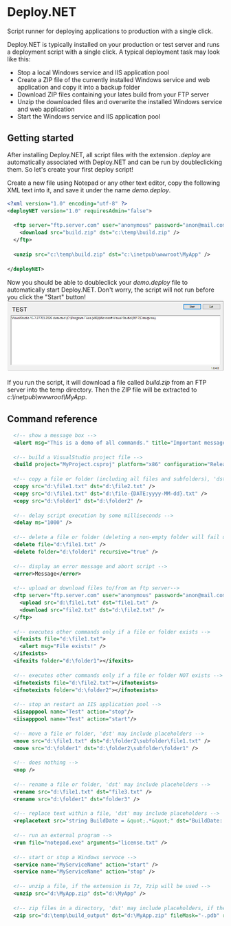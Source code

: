 # Deploy.NET
Script runner for deploying applications to production with a single click.

Deploy.NET is typically installed on your production or test server and runs a deployment script with a single click. A typical deployment task may look like this:


- Stop a local Windows service and IIS application pool
- Create a ZIP file of the currently installed Windows service and web application and copy it into a backup folder
- Download ZIP files containing your lates build from your FTP server
- Unzip the downloaded files and overwrite the installed Windows service and web application
- Start the Windows service and IIS application pool

## Getting started

After installing Deploy.NET, all script files with the extension *.deploy* are automatically associated with Deploy.NET and can be run by doubleclicking them. So let's create your first deploy script!

Create a new file using Notepad or any other text editor, copy the following XML text into it, and save it under the name *demo.deploy*.

```xml
<?xml version="1.0" encoding="utf-8" ?>
<deployNET version="1.0" requiresAdmin="false">

  <ftp server="ftp.server.com" user="anonymous" password="anon@mail.com">
    <download src="build.zip" dst="c:\temp\build.zip" />
  </ftp>
  
  <unzip src="c:\temp\build.zip" dst="c:\inetpub\wwwroot\MyApp" />
  
</deployNET>
```

Now you should be able to doubleclick your *demo.deploy* file to automatically start Deploy.NET. Don't worry, the script will not run before you click the "Start" button!
![Deploy.NET UI](/deploynet1.png)

If you run the script, it will download a file called *build.zip* from an FTP server into the temp directory. Then the ZIP file will be extracted to *c:\inetpub\wwwroot\MyApp*.

## Command reference

```xml
  <!-- show a message box -->
  <alert msg="This is a demo of all commands." title="Important message" />

  <!-- build a VisualStudio project file -->
  <build project="MyProject.csproj" platform="x86" configuration="Release" output="d:\temp\build_output" target="" />

  <!-- copy a file or folder (including all files and subfolders), 'dst' may include placeholders -->
  <copy src="d:\file1.txt" dst="d:\file2.txt" />
  <copy src="d:\file1.txt" dst="d:\file-{DATE:yyyy-MM-dd}.txt" />
  <copy src="d:\folder1" dst="d:\folder2" />

  <!-- delay script execution by some milliseconds -->
  <delay ms="1000" />

  <!-- delete a file or folder (deleting a non-empty folder will fail unless recursive="true" is specified) -->
  <delete file="d:\file1.txt" />
  <delete folder="d:\folder1" recursive="true" />

  <!-- display an error message and abort script -->
  <error>Message</error>

  <!-- upload or download files to/from an ftp server-->
  <ftp server="ftp.server.com" user="anonymous" password="anon@mail.com">
    <upload src="d:\file1.txt" dst="file1.txt" />
    <download src="file2.txt" dst="d:\file2.txt" />
  </ftp>

  <!-- executes other commands only if a file or folder exists -->
  <ifexists file="d:\file1.txt">
    <alert msg="File exists!" />
  </ifexists>
  <ifexits folder="d:\folder1"></ifexits>

  <!-- executes other commands only if a file or folder NOT exists -->
  <ifnotexists file="d:\file2.txt"></ifnotexists>
  <ifnotexists folder="d:\folder2"></ifnotexists>

  <!-- stop an restart an IIS application pool -->
  <iisapppool name="Test" action="stop"/>
  <iisapppool name="Test" action="start"/>
  
  <!-- move a file or folder, 'dst' may include placeholders -->
  <move src="d:\file1.txt" dst="d:\folder2\subfolder\file1.txt" />
  <move src="d:\folder1" dst="d:\folder2\subfolder\folder1" />

  <!-- does nothing -->
  <nop />

  <!-- rename a file or folder, 'dst' may include placeholders -->
  <rename src="d:\file1.txt" dst="file3.txt" />
  <rename src="d:\folder1" dst="folder3" />

  <!-- replace text within a file, 'dst' may include placeholders -->
  <replacetext src="string BuildDate = &quot;.*&quot;" dst="BuildDate: {DATE}" file="d:\version.cs" />

  <!-- run an external program -->
  <run file="notepad.exe" arguments="license.txt" />

  <!-- start or stop a Windows servoce -->
  <service name="MyServiceName" action="start" />
  <service name="MyServiceName" action="stop" />

  <!-- unzip a file, if the extension is 7z, 7zip will be used -->
  <unzip src="d:\MyApp.zip" dst="d:\MyApp" />

  <!-- zip files in a directory, 'dst' may include placeholders, if the extension is 7z, 7zip will be used -->
  <zip src="d:\temp\build_output" dst="d:\MyApp.zip" fileMask="-.pdb" recursive="true" />    
```
